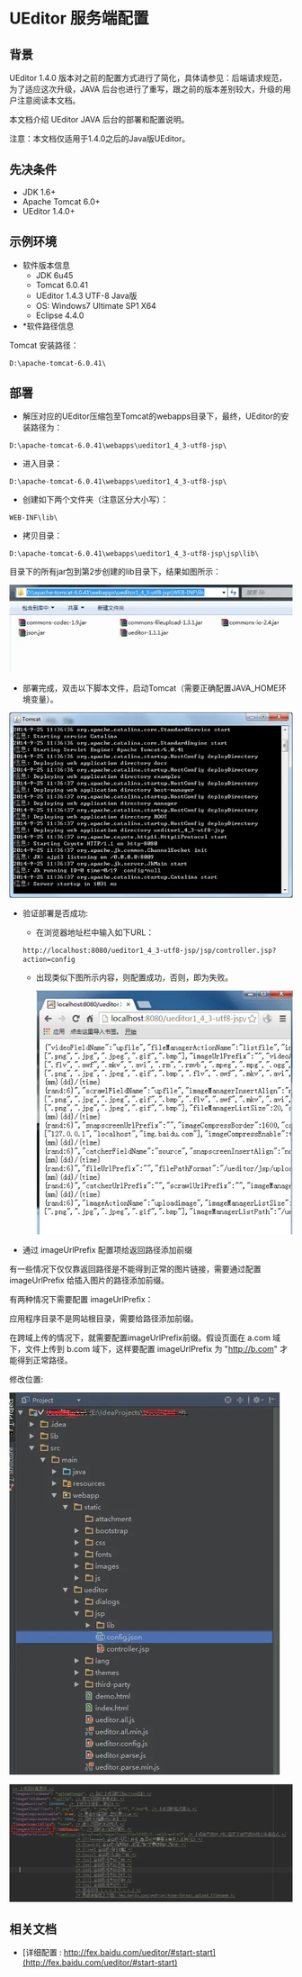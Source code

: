 # UEditor 服务端配置

## 背景
UEditor 1.4.0 版本对之前的配置方式进行了简化，具体请参见：后端请求规范，为了适应这次升级，JAVA 后台也进行了重写，跟之前的版本差别较大，升级的用户注意阅读本文档。

本文档介绍 UEditor JAVA 后台的部署和配置说明。

注意：本文档仅适用于1.4.0之后的Java版UEditor。

## 先决条件
* JDK 1.6+
* Apache Tomcat 6.0+
* UEditor 1.4.0+
        
## 示例环境
* 软件版本信息
   * JDK 6u45
   * Tomcat 6.0.41
   * UEditor 1.4.3 UTF-8 Java版
   * OS: Windows7 Ultimate SP1 X64
   * Eclipse 4.4.0
* *软件路径信息

Tomcat 安装路径： 
```
D:\apache-tomcat-6.0.41\
```

## 部署

* 解压对应的UEditor压缩包至Tomcat的webapps目录下，最终，UEditor的安装路径为：

```
D:\apache-tomcat-6.0.41\webapps\ueditor1_4_3-utf8-jsp\
```

* 进入目录：

```
D:\apache-tomcat-6.0.41\webapps\ueditor1_4_3-utf8-jsp\ 
```

* 创建如下两个文件夹（注意区分大小写）：

```
WEB-INF\lib\
```

* 拷贝目录：

```
D:\apache-tomcat-6.0.41\webapps\ueditor1_4_3-utf8-jsp\jsp\lib\
```

目录下的所有jar包到第2步创建的lib目录下，结果如图所示：

![](assets/2024-01-21-19-05-40.png)

* 部署完成，双击以下脚本文件，启动Tomcat（需要正确配置JAVA_HOME环境变量）。

![](assets/2024-01-21-19-06-05.png)

* 验证部署是否成功:
  * 在浏览器地址栏中输入如下URL：
   
   ```
   http://localhost:8080/ueditor1_4_3-utf8-jsp/jsp/controller.jsp?action=config
   ```
   
  * 出现类似下图所示内容，则配置成功，否则，即为失败。
   
    ![](assets/2024-01-21-19-06-18.png)

* 通过 imageUrlPrefix 配置项给返回路径添加前缀

有一些情况下仅仅靠返回路径是不能得到正常的图片链接，需要通过配置 imageUrlPrefix 给插入图片的路径添加前缀。

有两种情况下需要配置 imageUrlPrefix：

应用程序目录不是网站根目录，需要给路径添加前缀。

在跨域上传的情况下，就需要配置imageUrlPrefix前缀。假设页面在 a.com 域下，文件上传到 b.com 域下，这样要配置 imageUrlPrefix 为 "http://b.com" 才能得到正常路径。

修改位置:

![](assets/2024-01-21-19-07-05.png)

![](assets/2024-01-21-19-07-13.png)

## 相关文档

* [详细配置 : http://fex.baidu.com/ueditor/#start-start](http://fex.baidu.com/ueditor/#start-start)